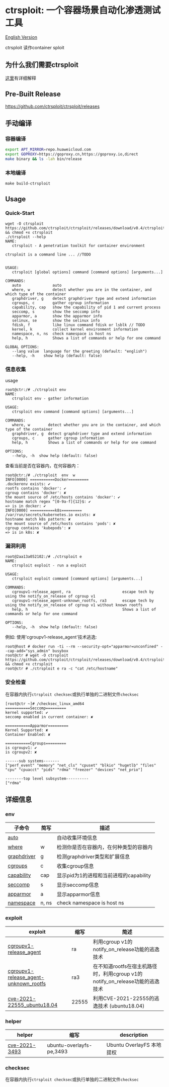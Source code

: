 # ctrsploit: 一个容器场景自动化渗透测试工具

[English Version](./README.md)

ctrsploit 读作container sploit

## 为什么我们需要ctrsploit

[这里](https://github.com/ctrsploit/ctrsploit/discussions/11)有详细解释

## Pre-Built Release

https://github.com/ctrsploit/ctrsploit/releases

## 手动编译

### 容器编译

```bash
export APT_MIRROR=repo.huaweicloud.com
export GOPROXY=https://goproxy.cn,https://goproxy.io,direct
make binary && ls -lah bin/release
```

### 本地编译

```
make build-ctrsploit
```

## Usage

### Quick-Start

```
wget -O ctrsploit https://github.com/ctrsploit/ctrsploit/releases/download/v0.4/ctrsploit_linux_amd64 && chmod +x ctrsploit
./ctrsploit --help
NAME:
   ctrsploit - A penetration toolkit for container environment

ctrsploit is a command line ... //TODO


USAGE:
   ctrsploit [global options] command [command options] [arguments...]

COMMANDS:
   auto              auto
   where, w          detect whether you are in the container, and which type of the container
   graphdriver, g    detect graphdriver type and extend information
   cgroups, c        gather cgroup information
   capability, cap   show the capability of pid 1 and current process
   seccomp, s        show the seccomp info
   apparmor, a       show the apparmor info
   selinux, se       show the selinux info
   fdisk, f          like linux command fdisk or lsblk // TODO
   kernel, k         collect kernel environment information
   namespace, n, ns  check namespace is host ns
   help, h           Shows a list of commands or help for one command

GLOBAL OPTIONS:
   --lang value  language for the greeting (default: "english")
   --help, -h    show help (default: false)
```

### 信息收集

usage

```
root@ctr:/# ./ctrsploit env
NAME:
   ctrsploit env - gather information

USAGE:
   ctrsploit env command [command options] [arguments...]

COMMANDS:
   where, w        detect whether you are in the container, and which type of the container
   graphdriver, g  detect graphdriver type and extend information
   cgroups, c      gather cgroup information
   help, h         Shows a list of commands or help for one command

OPTIONS:
   --help, -h  show help (default: false)
```

查看当前是否在容器内，在何容器内：

```
root@ctr:/# ./ctrsploit  env  w
INFO[0000] ===========Docker=========
.dockerenv exists: ✔
rootfs contains 'docker': ✔
cgroup contains 'docker': ✘
the mount source of /etc/hosts contains 'docker': ✔
hostname match regex ^[0-9a-f]{12}$: ✔
=> is in docker: ✔
INFO[0000] ===========k8s=========
/var/run/secrets/kubernetes.io exists: ✘
hostname match k8s pattern: ✘
the mount source of /etc/hosts contains 'pods': ✘
cgroup contains 'kubepods': ✘
=> is in k8s: ✘ 
```

### 漏洞利用

```
root@2aa13a052102:/# ./ctrsploit e
NAME:
   ctrsploit exploit - run a exploit

USAGE:
   ctrsploit exploit command [command options] [arguments...]

COMMANDS:
   cgroupv1-release_agent, ra                       escape tech by using the notify_on_release of cgroup v1
   cgroupv1-release_agent-unknown_rootfs, ra3       escape tech by using the notify_on_release of cgroup v1 without known rootfs
   help, h                                          Shows a list of commands or help for one command

OPTIONS:
   --help, -h  show help (default: false)

```

例如: 使用'cgroupv1-release_agent'技术逃逸:

```
root@host # docker run -ti --rm --security-opt="apparmor=unconfined" --cap-add="sys_admin" busybox
root@ctr # wget -O ctrsploit https://github.com/ctrsploit/ctrsploit/releases/download/v0.4/ctrsploit_linux_amd64 && chmod +x ctrsploit
root@ctr # ./ctrsploit e ra -c "cat /etc/hostname"
```

### 安全检查

在容器内执行`ctrsploit checksec`或执行单独的二进制文件`checksec`

```
[root@ctr ~]# /checksec_linux_amd64 
===========Seccomp=========
kernel supported: ✔
seccomp enabled in current container: ✘

===========Apparmor=========
Kernel Supported: ✘
Container Enabled: ✘

===========Cgroups=========
is cgroupv1: ✔
is cgroupv2: ✘

------sub systems-------
["perf_event" "memory" "net_cls" "cpuset" "blkio" "hugetlb" "files" "cpu" "cpuacct" "pids" "rdma" "freezer" "devices" "net_prio"]

--------top level subsystem----------
["rdma"
```

## 详细信息

### env

| 子命令                              | 简写    | 描述                         |
|----------------------------------|-------|----------------------------|
| [auto](./env/auto)               |       | 自动收集环境信息                   |
| [where](./env/where)             | w     | 检测你是否在容器内，在何种类型的容器内        |
| [graphdriver](./env/graphdriver) | g     | 检测graphdriver类型和扩展信息       |
| [cgroups](./env/cgroups)         | c     | 收集cgroup信息                 |
| [capability](./env/capability)   | cap   | 显示pid为1的进程和当前进程的capability |
| [seccomp](./env/seccomp)         | s     | 显示seccomp信息                |
| [apparmor](./env/apparmor)       | a     | 显示apparmor信息               |
| [namespace](./env/namespace)     | n, ns | check namespace is host ns |

### exploit

| exploit                                                                                  | 缩写    | 简述                                                     |
|------------------------------------------------------------------------------------------|-------|--------------------------------------------------------|
| [cgroupv1-release_agent](./exploit/cgroupv1-release_agent)                               | ra    | 利用cgroup v1的notify_on_release功能的逃逸技术                   |
| [cgroupv1-release_agent-unknown_rootfs](./exploit/cgroupv1-release_agent-unknown_rootfs) | ra3   | 在不知道rootfs在宿主机路径时，利用cgroup v1的notify_on_release功能的逃逸技术 |
| [cve-2021-22555_ubuntu18.04](./exploit/CVE-2021-22555_ubuntu18.04)                       | 22555 | 利用CVE-2021-22555的逃逸技术 (ubuntu18.04)                    |

### helper

| helper                                  | 缩写                       | description           |
|-----------------------------------------|--------------------------|-----------------------|
| [cve-2021-3493](./helper/cve-2021-3493) | ubuntu-overlayfs-pe,3493 | Ubuntu OverlayFS 本地提权 |

### checksec

在容器内执行`ctrsploit checksec`或执行单独的二进制文件`checksec`